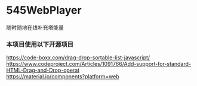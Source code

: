 # 545WebPlayer
 随时随地在线补充塔能量



### 本项目使用以下开源项目  
https://code-boxx.com/drag-drop-sortable-list-javascript/  
https://www.codeproject.com/Articles/1091766/Add-support-for-standard-HTML-Drag-and-Drop-operat  
https://material.io/components?platform=web  
